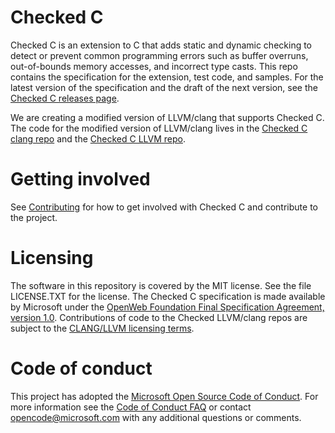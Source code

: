 # Checked C
Checked C is an extension to C that adds static and dynamic checking to detect or prevent common programming
errors such as buffer overruns, out-of-bounds memory accesses, and incorrect type casts.   This repo contains the
specification for the extension, test code, and samples. For the latest version of the specification and the 
draft of the next version, see the [Checked C releases page](https://github.com/Microsoft/checkedc/releases).

We are creating a modified version of LLVM/clang that supports Checked C.   The code for the modified
version of LLVM/clang lives in the 
[Checked C clang repo](https://github.com/Microsoft/checkedc-clang)
and the [Checked C LLVM repo](https://github.com/Microsoft/checkedc-llvm).

# Getting involved
See [Contributing](CONTRIBUTING.md) for how to get involved with Checked C and contribute to the project.

# Licensing
The software in this repository is covered by the MIT license.  See the file LICENSE.TXT for the license.   The
Checked C specification is made available by Microsoft under the [OpenWeb Foundation Final
Specification Agreement, version 1.0](http://www.openwebfoundation.org/legal/the-owf-1-0-agreements/owfa-1-0).
Contributions of code to the Checked LLVM/clang repos are
subject to the [CLANG/LLVM licensing terms](https://github.com/Microsoft/checkedc-clang/blob/master/LICENSE.TXT).

# Code of conduct

This project has adopted the
[Microsoft Open Source Code of Conduct](https://opensource.microsoft.com/codeofconduct/).
For more information see the
[Code of Conduct FAQ](https://opensource.microsoft.com/codeofconduct/faq/) or
contact [opencode@microsoft.com](mailto:opencode@microsoft.com) with any
additional questions or comments.



